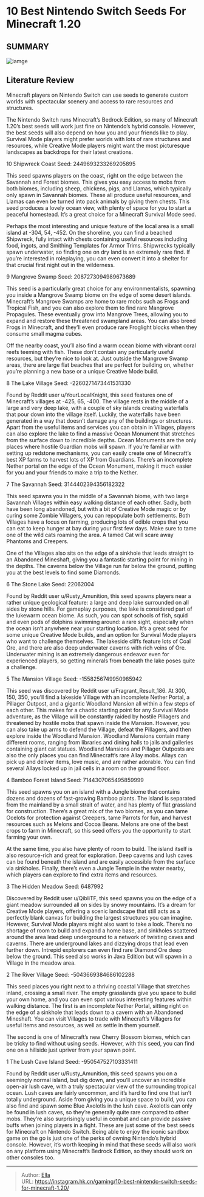 # 10 Best Nintendo Switch Seeds For Minecraft 1.20


## SUMMARY 

![iamge](https://static1.srcdn.com/wordpress/wp-content/uploads/2023/12/7-10-best-nintendo-switch-seeds-for-minecraft-1-20.jpg)

## Literature Review

Minecraft players on Nintendo Switch can use seeds to generate custom worlds with spectacular scenery and access to rare resources and structures.





The Nintendo Switch runs Minecraft’s Bedrock Edition, so many of Minecraft 1.20’s best seeds will work just fine on Nintendo’s hybrid console. However, the best seeds will also depend on how you and your friends like to play. Survival Mode players might prefer worlds with lots of rare structures and resources, while Creative Mode players might want the most picturesque landscapes as backdrops for their latest creations.









 








 10  Shipwreck Coast 
Seed: 2449693233269205895


 







This seed spawns players on the coast, right on the edge between the Savannah and Forest biomes. This gives you easy access to mobs from both biomes, including sheep, chickens, pigs, and Llamas, which typically only spawn in Savannah biomes. These all produce useful resources, and Llamas can even be turned into pack animals by giving them chests.
This seed produces a lovely ocean view, with plenty of space for you to start a peaceful homestead. It’s a great choice for a Minecraft Survival Mode seed. 

Perhaps the most interesting and unique feature of the local area is a small island at -304, 54, -452. On the shoreline, you can find a beached Shipwreck, fully intact with chests containing useful resources including food, ingots, and Smithing Templates for Armor Trims. Shipwrecks typically spawn underwater, so finding one on dry land is an extremely rare find. If you’re interested in roleplaying, you can even convert it into a shelter for that crucial first night out in the wilderness.





 9  Mangrove Swamp 
Seed: 2087273094989673689
        

This seed is a particularly great choice for any environmentalists, spawning you inside a Mangrove Swamp biome on the edge of some desert islands. Minecraft’s Mangrove Swamps are home to rare mobs such as Frogs and Tropical Fish, and you can also explore them to find rare Mangrove Propagules. These eventually grow into Mangrove Trees, allowing you to expand and restore these threatened swampland areas.
You can also breed Frogs in Minecraft, and they’ll even produce rare Froglight blocks when they consume small magma cubes. 

Off the nearby coast, you’ll also find a warm ocean biome with vibrant coral reefs teeming with fish. These don’t contain any particularly useful resources, but they’re nice to look at. Just outside the Mangrove Swamp areas, there are large flat beaches that are perfect for building on, whether you’re planning a new base or a unique Creative Mode build.





 8  The Lake Village 
Seed: -2260271473441531330


 







Found by Reddit user u/YourLocalKnight, this seed features one of Minecraft’s villages at -425, 65, -400. The village rests in the middle of a large and very deep lake, with a couple of sky islands creating waterfalls that pour down into the village itself. Luckily, the waterfalls have been generated in a way that doesn’t damage any of the buildings or structures.
Apart from the useful items and services you can obtain in Villages, players can also explore the lake to find a massive Ocean Monument that stretches from the surface down to incredible depths. Ocean Monuments are the only places where hostile Guardian mobs will spawn. If you’re familiar with setting up redstone mechanisms, you can easily create one of Minecraft’s best XP farms to harvest lots of XP from Guardians.
There’s an incomplete Nether portal on the edge of the Ocean Monument, making it much easier for you and your friends to make a trip to the Nether. 






 7  The Savannah 
Seed: 3144402394356182322
        

This seed spawns you in the middle of a Savannah biome, with two large Savannah Villages within easy walking distance of each other. Sadly, both have been long abandoned, but with a bit of Creative Mode magic or by curing some Zombie Villagers, you can repopulate both settlements. Both Villages have a focus on farming, producing lots of edible crops that you can eat to keep hunger at bay during your first few days.
Make sure to tame one of the wild cats roaming the area. A tamed Cat will scare away Phantoms and Creepers. 

One of the Villages also sits on the edge of a sinkhole that leads straight to an Abandoned Mineshaft, giving you a fantastic starting point for mining in the depths. The caverns below the Village run far below the ground, putting you at the best levels to find some Diamonds.





 6  The Stone Lake 
Seed: 22062004
        

Found by Reddit user u/Rusty_Amunition, this seed spawns players near a rather unique geological feature: a large and deep lake surrounded on all sides by stone hills. For gameplay purposes, the lake is considered part of the lukewarm ocean biome. As such, you can spot schools of fish, squid and even pods of dolphins swimming around: a rare sight, especially when the ocean isn’t anywhere near your starting location.
It’s a great seed for some unique Creative Mode builds, and an option for Survival Mode players who want to challenge themselves. The lakeside cliffs feature lots of Coal Ore, and there are also deep underwater caverns with rich veins of Ore. Underwater mining is an extremely dangerous endeavor even for experienced players, so getting minerals from beneath the lake poses quite a challenge.





 5  The Mansion Village 
Seed: -1558256749950985942


 







This seed was discovered by Reddit user u/Fragrant_Result_186. At 300, 150, 350, you’ll find a lakeside Village with an incomplete Nether Portal, a Pillager Outpost, and a gigantic Woodland Mansion all within a few steps of each other. This makes for a chaotic starting point for any Survival Mode adventure, as the Village will be constantly raided by hostile Pillagers and threatened by hostile mobs that spawn inside the Mansion.
However, you can also take up arms to defend the Village, defeat the Pillagers, and then explore inside the Woodland Mansion. Woodland Mansions contain many different rooms, ranging from libraries and dining halls to jails and galleries containing giant cat statues. Woodland Mansions and Pillager Outposts are also the only places you can find Minecraft’s rare Allay mobs. Allays can pick up and deliver items, love music, and are rather adorable.
You can find several Allays locked up in jail cells in a room on the ground floor. 






 4  Bamboo Forest Island 
Seed: 7144307065495859999
        

This seed spawns you on an island with a Jungle biome that contains dozens and dozens of fast-growing Bamboo plants. The island is separated from the mainland by a small strait of water, and has plenty of flat grassland for construction. There’s a great mix of the two biomes, as you can tame Ocelots for protection against Creepers, tame Parrots for fun, and harvest resources such as Melons and Cocoa Beans.
Melons are one of the best crops to farm in Minecraft, so this seed offers you the opportunity to start farming your own. 

At the same time, you also have plenty of room to build. The island itself is also resource-rich and great for exploration. Deep caverns and lush caves can be found beneath the island and are easily accessible from the surface via sinkholes. Finally, there’s even a Jungle Temple in the water nearby, which players can explore to find extra items and resources.





 3  The Hidden Meadow 
Seed: 6487992
        

Discovered by Reddit user u/QibliTF, this seed spawns you on the edge of a giant meadow surrounded all on sides by snowy mountains. It’s a dream for Creative Mode players, offering a scenic landscape that still acts as a perfectly blank canvas for building the largest structures you can imagine. However, Survival Mode players might also want to take a look.
There’s no shortage of room to build and expand a home base, and sinkholes scattered around the area lead deep underground to a network of twisting caves and caverns. There are underground lakes and dizzying drops that lead even further down. Intrepid explorers can even find rare Diamond Ore deep below the ground.
This seed also works in Java Edition but will spawn in a Village in the meadow area. 






 2  The River Village 
Seed: -5043669384686102288
        

This seed places you right next to a thriving coastal Village that stretches inland, crossing a small river. The empty grasslands give you space to build your own home, and you can even spot various interesting features within walking distance. The first is an incomplete Nether Portal, sitting right on the edge of a sinkhole that leads down to a cavern with an Abandoned Mineshaft.
You can visit Villages to trade with Minecraft’s Villagers for useful items and resources, as well as settle in them yourself. 

The second is one of Minecraft’s new Cherry Blossom biomes, which can be tricky to find without using seeds. However, with this seed, you can find one on a hillside just upriver from your spawn point.





 1  The Lush Cave Island 
Seed: -950547527103331411
        

Found by Reddit user u/Rusty_Amunition, this seed spawns you on a seemingly normal island, but dig down, and you’ll uncover an incredible open-air lush cave, with a truly spectacular view of the surrounding tropical ocean. Lush caves are fairly uncommon, and it’s hard to find one that isn’t totally underground.
Aside from giving you a unique space to build, you can also find and spawn some Blue Axolotls in the lush cave. Axolotls can only be found in lush caves, so they’re generally quite rare compared to other mobs. They’re also surprisingly useful in combat and can provide passive buffs when joining players in a fight.
These are just some of the best seeds for Minecraft on Nintendo Switch. Being able to enjoy the iconic sandbox game on the go is just one of the perks of owning Nintendo’s hybrid console. However, it’s worth keeping in mind that these seeds will also work on any platform using Minecraft’s Bedrock Edition, so they should work on other consoles too.


---

> Author: [Ella](https://instagram.hk.cn/)  
> URL: https://instagram.hk.cn/gaming/10-best-nintendo-switch-seeds-for-minecraft-1.20/  

